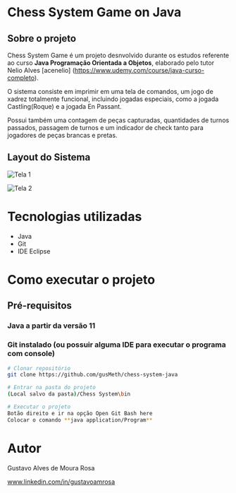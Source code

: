 # Chess System Game on Java

## Sobre o projeto
Chess System Game é um projeto desnvolvido durante os estudos referente ao curso **Java Programação Orientada a Objetos**, elaborado pelo tutor Nelio Alves [acenelio]
(https://www.udemy.com/course/java-curso-completo).

O sistema consiste em imprimir em uma tela de comandos, um jogo de xadrez totalmente funcional, incluindo jogadas especiais, como a jogada Castling(Roque) e a jogada En Passant.

Possui também uma contagem de peças capturadas, quantidades de turnos passados, passagem de turnos e um indicador de check tanto para jogadores de peças brancas e pretas.


## Layout do Sistema
![Tela 1](https://github.com/gusMeth/chess-system-java/blob/main/assets/Tela-de-jogo-2.png)

![Tela 2](https://github.com/gusMeth/chess-system-java/blob/main/assets/Tela-de-jogo-2.png)


# Tecnologias utilizadas

- Java
- Git
- IDE Eclipse

# Como executar o projeto

## Pré-requisitos
### Java a partir da versão 11
### Git instalado (ou possuir alguma IDE para executar o programa com console)


```bash
# Clonar repositório
git clone https://github.com/gusMeth/chess-system-java

# Entrar na pasta do projeto
(Local salvo da pasta)/Chess System\bin

# Executar o projeto
Botão direito e ir na opção Open Git Bash here
Colocar o comando **java application/Program**
```

# Autor

Gustavo Alves de Moura Rosa

www.linkedin.com/in/gustavoamrosa

